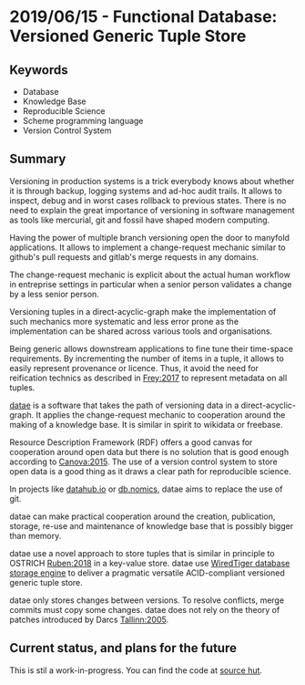 # 2019/06/15 - Functional Database: Versioned Generic Tuple Store

## Keywords

- Database
- Knowledge Base
- Reproducible Science
- Scheme programming language
- Version Control System

## Summary

Versioning in production systems is a trick everybody knows about
whether it is through backup, logging systems and ad-hoc audit
trails. It allows to inspect, debug and in worst cases rollback to
previous states. There is no need to explain the great importance of
versioning in software management as tools like mercurial, git and
fossil have shaped modern computing.

Having the power of multiple branch versioning open the door to
manyfold applications. It allows to implement a change-request
mechanic similar to github's pull requests and gitlab's merge requests
in any domains.

The change-request mechanic is explicit about the actual human
workflow in entreprise settings in particular when a senior person
validates a change by a less senior person.

Versioning tuples in a direct-acyclic-graph make the implementation of
such mechanics more systematic and less error prone as the
implementation can be shared across various tools and organisations.

Being generic allows downstream applications to fine tune their
time-space requirements. By incrementing the number of items in a
tuple, it allows to easily represent provenance or licence. Thus, it
avoid the need for reification technics as described in
[Frey:2017](http://www.semantic-web-journal.net/content/evaluation-metadata-representations-rdf-stores-0)
to represent metadata on all tuples.

[datae](https://github.com/awesome-data-distribution/datae) is a
software that takes the path of versioning data in a
direct-acyclic-graph. It applies the change-request mechanic to
cooperation around the making of a knowledge base. It is similar in
spirit to wikidata or freebase.

Resource Description Framework (RDF) offers a good canvas for
cooperation around open data but there is no solution that is good
enough according to
[Canova:2015](https://iris.polito.it/handle/11583/2617308).  The use
of a version control system to store open data is a good thing as it
draws a clear path for reproducible science.

In projects like [datahub.io](https://datahub.io) or
[db.nomics](https://db.nomics.world/), datae aims to replace the use
of git.

datae can make practical cooperation around the creation, publication,
storage, re-use and maintenance of knowledge base that is possibly
bigger than memory.

datae use a novel approach to store tuples that is similar in
principle to OSTRICH
[Ruben:2018](https://rdfostrich.github.io/article-jws2018-ostrich/) in
a key-value store. datae use [WiredTiger database storage
engine](http://www.wiredtiger.com/) to deliver a pragmatic versatile
ACID-compliant versioned generic tuple store.

datae only stores changes between versions. To resolve conflicts,
merge commits must copy some changes. datae does not rely on the
theory of patches introduced by Darcs
[Tallinn:2005](https://en.wikipedia.org/wiki/Darcs).

## Current status, and plans for the future

This is stil a work-in-progress. You can find the code at [source
hut](https://git.sr.ht/~amz3/chez-scheme-arew).
